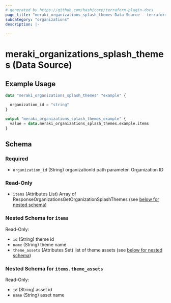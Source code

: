 ```yaml
---
# generated by https://github.com/hashicorp/terraform-plugin-docs
page_title: "meraki_organizations_splash_themes Data Source - terraform-provider-meraki"
subcategory: "organizations"
description: |-
  
---
```


# meraki_organizations_splash_themes (Data Source)



## Example Usage

```terraform
data "meraki_organizations_splash_themes" "example" {

  organization_id = "string"
}

output "meraki_organizations_splash_themes_example" {
  value = data.meraki_organizations_splash_themes.example.items
}
```

<!-- schema generated by tfplugindocs -->
## Schema

### Required

- `organization_id` (String) organizationId path parameter. Organization ID

### Read-Only

- `items` (Attributes List) Array of ResponseOrganizationsGetOrganizationSplashThemes (see [below for nested schema](#nestedatt--items))

<a id="nestedatt--items"></a>
### Nested Schema for `items`

Read-Only:

- `id` (String) theme id
- `name` (String) theme name
- `theme_assets` (Attributes Set) list of theme assets (see [below for nested schema](#nestedatt--items--theme_assets))

<a id="nestedatt--items--theme_assets"></a>
### Nested Schema for `items.theme_assets`

Read-Only:

- `id` (String) asset id
- `name` (String) asset name
